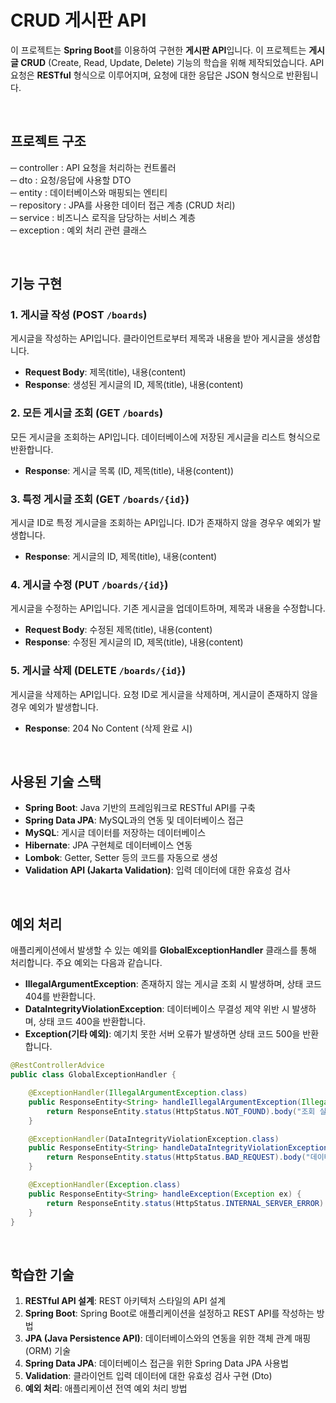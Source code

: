 # CRUD 게시판 API

이 프로젝트는 **Spring Boot**를 이용하여 구현한 **게시판 API**입니다. 이 프로젝트는 **게시글 CRUD** (Create, Read, Update, Delete) 기능의 학습을 위해 제작되었습니다. API 요청은 **RESTful** 형식으로 이루어지며, 요청에 대한 응답은 JSON 형식으로 반환됩니다.

<br/>
   
## 프로젝트 구조

─ controller : API 요청을 처리하는 컨트롤러  
─ dto        : 요청/응답에 사용할 DTO  
─ entity     : 데이터베이스와 매핑되는 엔티티  
─ repository : JPA를 사용한 데이터 접근 계층 (CRUD 처리)  
─ service    : 비즈니스 로직을 담당하는 서비스 계층  
─ exception  : 예외 처리 관련 클래스  

<br/>
    
## 기능 구현


### 1. 게시글 작성 (POST `/boards`)
게시글을 작성하는 API입니다. 클라이언트로부터 제목과 내용을 받아 게시글을 생성합니다.
- **Request Body**: 제목(title), 내용(content)
- **Response**: 생성된 게시글의 ID, 제목(title), 내용(content)

### 2. 모든 게시글 조회 (GET `/boards`)
모든 게시글을 조회하는 API입니다. 데이터베이스에 저장된 게시글을 리스트 형식으로 반환합니다.
- **Response**: 게시글 목록 (ID, 제목(title), 내용(content))

### 3. 특정 게시글 조회 (GET `/boards/{id}`)
게시글 ID로 특정 게시글을 조회하는 API입니다. ID가 존재하지 않을 경우우 예외가 발생합니다.
- **Response**: 게시글의 ID, 제목(title), 내용(content)

### 4. 게시글 수정 (PUT `/boards/{id}`)
게시글을 수정하는 API입니다. 기존 게시글을 업데이트하며, 제목과 내용을 수정합니다.
- **Request Body**: 수정된 제목(title), 내용(content)
- **Response**: 수정된 게시글의 ID, 제목(title), 내용(content)

### 5. 게시글 삭제 (DELETE `/boards/{id}`)
게시글을 삭제하는 API입니다. 요청 ID로 게시글을 삭제하며, 게시글이 존재하지 않을 경우 예외가 발생합니다.
- **Response**: 204 No Content (삭제 완료 시)

<br/>

## 사용된 기술 스택

- **Spring Boot**: Java 기반의 프레임워크로 RESTful API를 구축
- **Spring Data JPA**: MySQL과의 연동 및 데이터베이스 접근
- **MySQL**: 게시글 데이터를 저장하는 데이터베이스
- **Hibernate**: JPA 구현체로 데이터베이스 연동
- **Lombok**: Getter, Setter 등의 코드를 자동으로 생성
- **Validation API (Jakarta Validation)**: 입력 데이터에 대한 유효성 검사

<br/>

## 예외 처리

애플리케이션에서 발생할 수 있는 예외를 **GlobalExceptionHandler** 클래스를 통해 처리합니다. 주요 예외는 다음과 같습니다.

- **IllegalArgumentException**: 존재하지 않는 게시글 조회 시 발생하며, 상태 코드 404를 반환합니다.
- **DataIntegrityViolationException**: 데이터베이스 무결성 제약 위반 시 발생하며, 상태 코드 400을 반환합니다.
- **Exception(기타 예외)**: 예기치 못한 서버 오류가 발생하면 상태 코드 500을 반환합니다.

```java
@RestControllerAdvice
public class GlobalExceptionHandler {

    @ExceptionHandler(IllegalArgumentException.class)
    public ResponseEntity<String> handleIllegalArgumentException(IllegalArgumentException ex) {
        return ResponseEntity.status(HttpStatus.NOT_FOUND).body("조회 실패: " + ex.getMessage());
    }

    @ExceptionHandler(DataIntegrityViolationException.class)
    public ResponseEntity<String> handleDataIntegrityViolationException(DataIntegrityViolationException ex) {
        return ResponseEntity.status(HttpStatus.BAD_REQUEST).body("데이터 무결성 오류: " + ex.getMessage());
    }

    @ExceptionHandler(Exception.class)
    public ResponseEntity<String> handleException(Exception ex) {
        return ResponseEntity.status(HttpStatus.INTERNAL_SERVER_ERROR).body("서버 오류 발생: " + ex.getMessage());
    }
}
```

<br/>

## 학습한 기술

1. **RESTful API 설계**: REST 아키텍처 스타일의 API 설계
2. **Spring Boot**: Spring Boot로 애플리케이션을 설정하고 REST API를 작성하는 방법
3. **JPA (Java Persistence API)**: 데이터베이스와의 연동을 위한 객체 관계 매핑(ORM) 기술
4. **Spring Data JPA**: 데이터베이스 접근을 위한 Spring Data JPA 사용법
5. **Validation**: 클라이언트 입력 데이터에 대한 유효성 검사 구현 (Dto)
6. **예외 처리**: 애플리케이션 전역 예외 처리 방법
